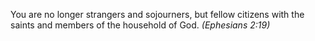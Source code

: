 You are no longer strangers and sojourners, but fellow citizens with the saints and members of the household of God. _(Ephesians 2:19)_
